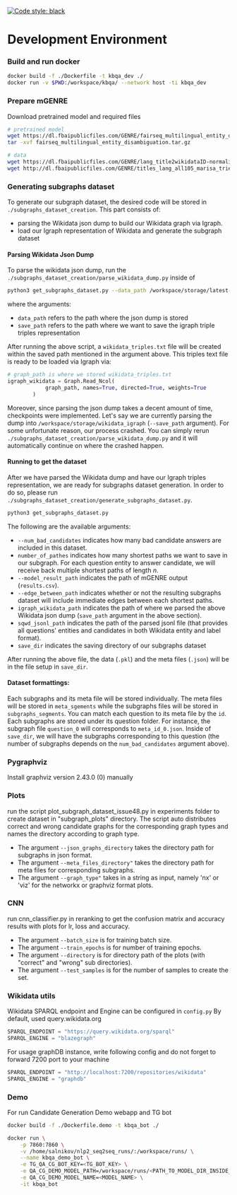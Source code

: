 [![Code style: black](https://img.shields.io/badge/code%20style-black-000000.svg)](https://github.com/psf/black)

# Development Environment

### Build and run docker
```bash
docker build -f ./Dockerfile -t kbqa_dev ./
docker run -v $PWD:/workspace/kbqa/ --network host -ti kbqa_dev
```

### Prepare mGENRE

Download pretrained model and required files
```bash
# pretrained model
wget https://dl.fbaipublicfiles.com/GENRE/fairseq_multilingual_entity_disambiguation.tar.gz
tar -xvf fairseq_multilingual_entity_disambiguation.tar.gz

# data
wget https://dl.fbaipublicfiles.com/GENRE/lang_title2wikidataID-normalized_with_redirect.pkl
wget http://dl.fbaipublicfiles.com/GENRE/titles_lang_all105_marisa_trie_with_redirect.pkl
```

### Generating subgraphs dataset

To generate our subgraph dataset, the desired code will be stored in `./subgraphs_dataset_creation`. This part consists of: 
- parsing the Wikidata json dump to build our Wikidata graph via Igraph.
- load our Igraph representation of Wikidata and generate the subgraph dataset

#### Parsing Wikidata Json Dump 
To parse the wikidata json dump, run the `./subgraphs_dataset_creation/parse_wikidata_dump.py` inside of 

```bash
python3 get_subgraphs_dataset.py --data_path /workspace/storage/latest-all.json.bz2 --save_path /workspace/storage/wikidata_igraph
```
where the arguments:
- `data_path` refers to the path where the json dump is stored
- `save_path` refers to the path where we want to save the igraph triple triples representation

After running the above script, a `wikidata_triples.txt` file will be created within the saved path mentioned in the argument above. This triples text file is ready to be loaded via Igraph via:
```python
# graph_path is where we stored wikidata_triples.txt
igraph_wikidata = Graph.Read_Ncol(
            graph_path, names=True, directed=True, weights=True
        )
```
Moreover, since parsing the json dump takes a decent amount of time, checkpoints were implemented. Let's say we are currently parsing the dump into `/workspace/storage/wikidata_igraph` (`--save_path` argument). For some unfortunate reason, our process crashed. You can simply rerun `./subgraphs_dataset_creation/parse_wikidata_dump.py` and it will automatically continue on where the crashed happen.

#### Running to get the dataset
After we have parsed the Wikidata dump and have our Igraph triples representation, we are ready for subgraphs dataset generation. In order to do so, please run `./subgraphs_dataset_creation/generate_subgraphs_dataset.py`. 

```bash
python3 get_subgraphs_dataset.py
```
The following are the available arguments:
- `--num_bad_candidates` indicates how many bad candidate answers are included in this dataset. 
- `number_of_pathes` indicates how many shortest paths we want to save in our subgraph. For each question entity to answer candidate, we will receive back multiple shortest paths of length $n$. 
- `--model_result_path` indicates the path of mGENRE output (`results.csv`). 
- `--edge_between_path` indicates whether or not the resulting subgraphs dataset will include immediate edges between each shortest paths. 
- `igraph_wikidata_path` indicates the path of where we parsed the above Wikidata json dump (`save_path` argument in the above section).
- `sqwd_jsonl_path` indicates the path of the parsed jsonl file (that provides all questions' entities and candidates in both Wikidata entity and label format).
- `save_dir` indicates the saving directory of our subgraphs dataset

After running the above file, the data (`.pkl`) and the meta files (`.json`) will be in the file setup in `save_dir`.

#### Dataset formattings:

Each subgraphs and its meta file will be stored individually. The meta files will be stored in `meta_sgements` while the subgraphs files will be stored in `subgraphs_segments`. You can match each question to its meta file by the `id`. Each subgraphs are stored under its question folder. For instance, the subgraph file `question_0` will corresponds to `meta_id_0.json`. Inside of `save_dir`, we will have the subgraphs corresponding to this question (the number of subgraphs depends on the `num_bad_candidates` argument above). 

### Pygraphviz

Install graphviz version 2.43.0 (0) manually
  
### Plots
run the script plot_subgraph_dataset_issue48.py in experiments folder to create dataset in "subgraph_plots" directory. The script auto distributes correct and wrong candidate graphs for the corresponding graph types and names the directory according to graph type.
- The argument `--json_graphs_directory` takes the directory path for subgraphs in json format.
- The argument `--meta_files_directory"` takes the directory path for meta files for corresponding subgraphs.
- The argument `--graph_type"` takes in a string as input, namely 'nx' or 'viz' for the networkx or graphviz format plots.

### CNN 
run cnn_classifier.py in reranking to get the confusion matrix and accuracy results with plots for lr, loss and accuracy.
- The argument `--batch_size` is for training batch size. 
- The argument `--train_epochs` is for number of training epochs.
- The argument `--directory` is for directory path of the plots (with "correct" and "wrong" sub directories).
- The argument `--test_samples` is for the number of samples to create the set. 

### Wikidata utils
Wikidata SPARQL endpoint and Engine can be configured in `config.py`
By default, used query.wikidata.org

```python
SPARQL_ENDPOINT = "https://query.wikidata.org/sparql"
SPARQL_ENGINE = "blazegraph"
```

For usage graphDB instance, write following config and do not forget to forward 7200 port to your machine  
```python
SPARQL_ENDPOINT = "http://localhost:7200/repositories/wikidata"
SPARQL_ENGINE = "graphdb"
```

### Demo
For run Candidate Generation Demo webapp and TG bot
```bash
docker build -f ./Dockerfile.demo -t kbqa_bot ./
```

```bash
docker run \
    -p 7860:7860 \
    -v /home/salnikov/nlp2_seq2seq_runs/:/workspace/runs/ \
    --name kbqa_demo_bot \
    -e TG_QA_CG_BOT_KEY=<TG_BOT_KEY> \
    -e QA_CG_DEMO_MODEL_PATH=/workspace/runs/<PATH_TO_MODEL_DIR_INSIDE_DOCKER> \
    -e QA_CG_DEMO_MODEL_NAME=<MODEL_NAME> \
    -it kbqa_bot
```